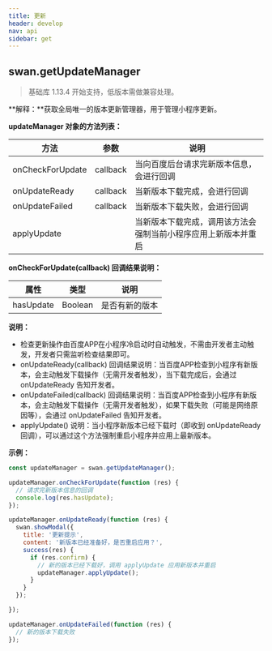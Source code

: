 ```yaml
---
title: 更新
header: develop
nav: api
sidebar: get
---
```


## swan.getUpdateManager

>基础库 1.13.4 开始支持，低版本需做兼容处理。

**解释：**获取全局唯一的版本更新管理器，用于管理小程序更新。

**updateManager 对象的方法列表：**

|方法 | 参数 | 说明 |
|---- | ---- | ---- |
|onCheckForUpdate | callback | 当向百度后台请求完新版本信息，会进行回调 |
|onUpdateReady | callback | 当新版本下载完成，会进行回调 |
|onUpdateFailed | callback | 当新版本下载失败，会进行回调 |
|applyUpdate |  | 当新版本下载完成，调用该方法会强制当前小程序应用上新版本并重启 |

**onCheckForUpdate(callback) 回调结果说明：**

|属性 | 类型 | 说明|
|---- | ---- | ---- |
|hasUpdate |  Boolean | 是否有新的版本 |

**说明：** 
* 检查更新操作由百度APP在小程序冷启动时自动触发，不需由开发者主动触发，开发者只需监听检查结果即可。
* onUpdateReady(callback) 回调结果说明：当百度APP检查到小程序有新版本，会主动触发下载操作（无需开发者触发），当下载完成后，会通过 onUpdateReady 告知开发者。
* onUpdateFailed(callback) 回调结果说明：当百度APP检查到小程序有新版本，会主动触发下载操作（无需开发者触发），如果下载失败（可能是网络原因等），会通过 onUpdateFailed 告知开发者。
* applyUpdate() 说明：当小程序新版本已经下载时（即收到 onUpdateReady 回调），可以通过这个方法强制重启小程序并应用上最新版本。


**示例：**

```js
const updateManager = swan.getUpdateManager();

updateManager.onCheckForUpdate(function (res) {
  // 请求完新版本信息的回调
  console.log(res.hasUpdate);
});

updateManager.onUpdateReady(function (res) {
  swan.showModal({
    title: '更新提示',
    content: '新版本已经准备好，是否重启应用？',
    success(res) {
      if (res.confirm) {
        // 新的版本已经下载好，调用 applyUpdate 应用新版本并重启
        updateManager.applyUpdate();
      }
    }
  });

});

updateManager.onUpdateFailed(function (res) {
  // 新的版本下载失败
});
```
